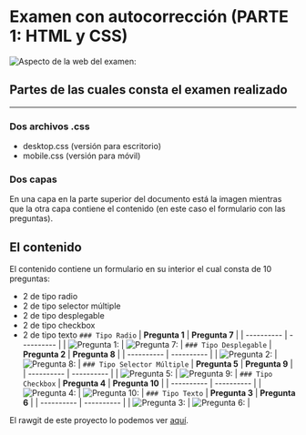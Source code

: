 # Examen con autocorrección (PARTE 1: HTML y CSS)
![Aspecto de la web del examen:](https://github.com/sergjime/Examen-parte1/blob/master/img/aspecto_test.jpg)
## Partes de las cuales consta el examen realizado
------------------------------------------------------------------------------
### Dos archivos .css
- desktop.css (versión para escritorio)
- mobile.css (versión para móvil)
### Dos capas
En una capa en la parte superior del documento está la imagen mientras que la otra capa contiene el contenido (en este caso el formulario con las preguntas).
## El contenido
El contenido contiene un formulario en su interior el cual consta de 10 preguntas:
- 2 de tipo radio
- 2 de tipo selector múltiple
- 2 de tipo desplegable
- 2 de tipo checkbox
- 2 de tipo texto
`### Tipo Radio`
| **Pregunta 1** | **Pregunta 7** |
| ---------- | ---------- |
| ![Pregunta 1:](https://github.com/sergjime/Examen-parte1/blob/master/img/pregunta1(radio).png)   | ![Pregunta 7:](https://github.com/sergjime/Examen-parte1/blob/master/img/pregunta7(radio).png)   |
`### Tipo Desplegable`
| **Pregunta 2** | **Pregunta 8** |
| ---------- | ---------- |
| ![Pregunta 2:](https://github.com/sergjime/Examen-parte1/blob/master/img/pregunta2(desplegable).png)   | ![Pregunta 8:](https://github.com/sergjime/Examen-parte1/blob/master/img/pregunta8(desplegable).png)   |
`### Tipo Selector Múltiple`
| **Pregunta 5** | **Pregunta 9** |
| ---------- | ---------- |
| ![Pregunta 5:](https://github.com/sergjime/Examen-parte1/blob/master/img/pregunta5(multiple).png)   | ![Pregunta 9:](https://github.com/sergjime/Examen-parte1/blob/master/img/pregunta9(multiple).png)   |
`### Tipo Checkbox`
| **Pregunta 4** | **Pregunta 10** |
| ---------- | ---------- |
| ![Pregunta 4:](https://github.com/sergjime/Examen-parte1/blob/master/img/pregunta4(checkbox).png)   | ![Pregunta 10:](https://github.com/sergjime/Examen-parte1/blob/master/img/pregunta10(checkbox).png)   |
`### Tipo Texto`
| **Pregunta 3** | **Pregunta 6** |
| ---------- | ---------- |
| ![Pregunta 3:](https://github.com/sergjime/Examen-parte1/blob/master/img/pregunta3(texto).png)   | ![Pregunta 6:](https://github.com/sergjime/Examen-parte1/blob/master/img/pregunta6(texto).png)   |

El rawgit de este proyecto lo podemos ver [aquí](https://rawgit.com/sergjime/Examen-parte1/master/index.html).
